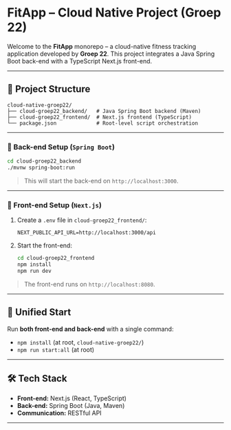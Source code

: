 # FitApp – Cloud Native Project (Groep 22)

Welcome to the **FitApp** monorepo – a cloud-native fitness tracking application developed by **Groep 22**. This project integrates a Java Spring Boot back-end with a TypeScript Next.js front-end.

---

## 📁 Project Structure

```
cloud-native-groep22/
├── cloud-groep22_backend/   # Java Spring Boot backend (Maven)
├── cloud-groep22_frontend/  # Next.js frontend (TypeScript)
└── package.json             # Root-level script orchestration
```

---

### 🔧 Back-end Setup (`Spring Boot`)

```bash
cd cloud-groep22_backend
./mvnw spring-boot:run
```

> This will start the back-end on `http://localhost:3000`.

---

### 🎨 Front-end Setup (`Next.js`)

1. Create a `.env` file in `cloud-groep22_frontend/`:

   ```env
   NEXT_PUBLIC_API_URL=http://localhost:3000/api
   ```

2. Start the front-end:

   ```bash
   cd cloud-groep22_frontend
   npm install
   npm run dev
   ```

> The front-end runs on `http://localhost:8080`.

---

## 🔄 Unified Start

Run **both front-end and back-end** with a single command:

- `npm install` (at root, `cloud-native-groep22/`)
- `npm run start:all` (at root)

---

## 🛠 Tech Stack

* **Front-end:** Next.js (React, TypeScript)
* **Back-end:** Spring Boot (Java, Maven)
* **Communication:** RESTful API

---
